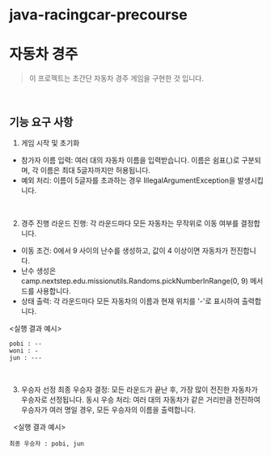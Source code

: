 # java-racingcar-precourse

# 자동차 경주
> 이 프로젝트는 초간단 자동차 경주 게임을 구현한 것 입니다.
   
&nbsp;

## 기능 요구 사항
1. 게임 시작 및 초기화
- 참가자 이름 입력: 여러 대의 자동차 이름을 입력받습니다. 이름은 쉼표(,)로 구분되며, 각 이름은 최대 5글자까지만 허용됩니다.
- 예외 처리: 이름이 5글자를 초과하는 경우 IllegalArgumentException을 발생시킵니다.

&nbsp;
&nbsp;

2. 경주 진행
라운드 진행: 각 라운드마다 모든 자동차는 무작위로 이동 여부를 결정합니다.
- 이동 조건: 0에서 9 사이의 난수를 생성하고, 값이 4 이상이면 자동차가 전진합니다.
- 난수 생성은 camp.nextstep.edu.missionutils.Randoms.pickNumberInRange(0, 9) 메서드를 사용합니다.
- 상태 출력: 각 라운드마다 모든 자동차의 이름과 현재 위치를 '-'로 표시하여 출력합니다.
&nbsp;

<실행 결과 예시>
```
pobi : --
woni : -
jun : ---

```
  
&nbsp;
&nbsp;

3. 우승자 선정
최종 우승자 결정: 모든 라운드가 끝난 후, 가장 많이 전진한 자동차가 우승자로 선정됩니다.
동시 우승 처리: 여러 대의 자동차가 같은 거리만큼 전진하여 우승자가 여러 명일 경우, 모든 우승자의 이름을 출력합니다.

&nbsp;
<실행 결과 예시>
```
최종 우승자 : pobi, jun

```
